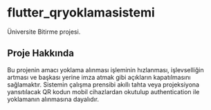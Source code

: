 # flutter_qryoklamasistemi

Üniversite Bitirme projesi.

## Proje Hakkında

Bu projenin amacı yoklama alınması işleminin hızlanması, işlevselliğin artması ve başkası yerine imza atmak gibi açıkların kapatılmasını sağlamaktır. Sistemin çalışma prensibi akıllı tahta veya projeksiyona yansıtılacak QR kodun mobil cihazlardan okutulup authentication ile yoklamanın alınmasına dayalıdır.
